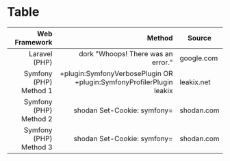 # Table 

| Web Framework | Method | Source|
|-----:|---------------:|---------------|
|Laravel (PHP)|  dork "Whoops! There was an error."            | google.com         | 
|  Symfony (PHP) Method 1  |  +plugin:SymfonyVerbosePlugin OR +plugin:SymfonyProfilerPlugin leakix           | leakix.net        | 
| Symfony (PHP) Method 2    |    shodan Set-Cookie: symfony=           | shodan.com         | 
| Symfony (PHP) Method 3    |    shodan Set-Cookie: symfony=           |   shodan.com         | 
